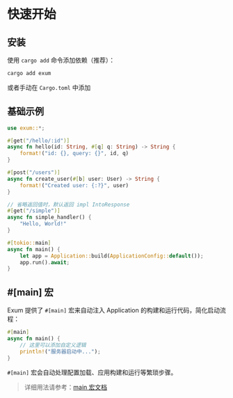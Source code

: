 # 快速开始

## 安装

使用 `cargo add` 命令添加依赖（推荐）：

```bash
cargo add exum
```

或者手动在 `Cargo.toml` 中添加

## 基础示例

```rust
use exum::*;

#[get("/hello/:id")]
async fn hello(id: String, #[q] q: String) -> String {
    format!("id: {}, query: {}", id, q)
}

#[post("/users")]
async fn create_user(#[b] user: User) -> String {
    format!("Created user: {:?}", user)
}

// 省略返回值时，默认返回 impl IntoResponse
#[get("/simple")]
async fn simple_handler() {
    "Hello, World!"
}

#[tokio::main]
async fn main() {
    let app = Application::build(ApplicationConfig::default());
    app.run().await;
}
```

## #[main] 宏

Exum 提供了 `#[main]` 宏来自动注入 Application 的构建和运行代码，简化启动流程：

```rust
#[main]
async fn main() {
    // 这里可以添加自定义逻辑
    println!("服务器启动中...");
}
```

`#[main]` 宏会自动处理配置加载、应用构建和运行等繁琐步骤。

> 详细用法请参考：[main 宏文档](./main-macro.md)